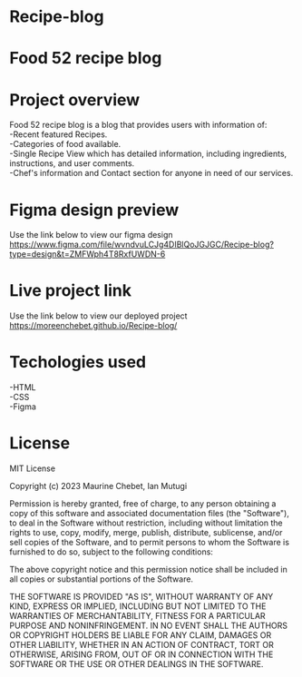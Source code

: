 # Recipe-blog<br>
# Food 52 recipe blog<br>

# Project overview <br>
Food 52 recipe blog is a blog that provides users with information of:<br>
 -Recent featured Recipes.<br>
 -Categories of food available.<br> 
 -Single Recipe View which has detailed information, including ingredients, instructions, 
  and user comments. <br>
 -Chef's information and Contact section for anyone in need of our services. <br>


# Figma design preview<br>
Use the link below to view our figma design<br>
https://www.figma.com/file/wvndvuLCJg4DIBlQoJGJGC/Recipe-blog?type=design&t=ZMFWph4T8RxfUWDN-6

# Live project link <br>
Use the link below to view our deployed project <br>
https://moreenchebet.github.io/Recipe-blog/

# Techologies used<br>
 -HTML<br>
 -CSS<br>
 -Figma<br>

# License<br>
MIT License<br>

Copyright (c) 2023 Maurine Chebet, Ian Mutugi<br>

Permission is hereby granted, free of charge, to any person obtaining a copy
of this software and associated documentation files (the "Software"), to deal
in the Software without restriction, including without limitation the rights
to use, copy, modify, merge, publish, distribute, sublicense, and/or sell
copies of the Software, and to permit persons to whom the Software is
furnished to do so, subject to the following conditions:

The above copyright notice and this permission notice shall be included in all
copies or substantial portions of the Software.

THE SOFTWARE IS PROVIDED "AS IS", WITHOUT WARRANTY OF ANY KIND, EXPRESS OR
IMPLIED, INCLUDING BUT NOT LIMITED TO THE WARRANTIES OF MERCHANTABILITY,
FITNESS FOR A PARTICULAR PURPOSE AND NONINFRINGEMENT. IN NO EVENT SHALL THE
AUTHORS OR COPYRIGHT HOLDERS BE LIABLE FOR ANY CLAIM, DAMAGES OR OTHER
LIABILITY, WHETHER IN AN ACTION OF CONTRACT, TORT OR OTHERWISE, ARISING FROM,
OUT OF OR IN CONNECTION WITH THE SOFTWARE OR THE USE OR OTHER DEALINGS IN THE
SOFTWARE.


